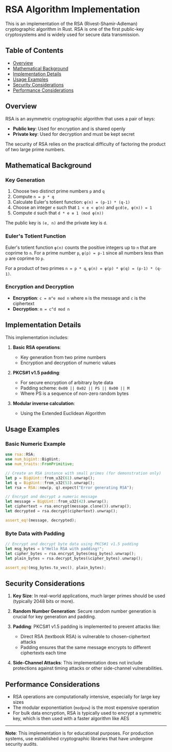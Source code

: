# RSA Algorithm Implementation

This is an implementation of the RSA (Rivest-Shamir-Adleman) cryptographic algorithm in Rust. RSA is one of the first public-key cryptosystems and is widely used for secure data transmission.

## Table of Contents
- [Overview](#overview)
- [Mathematical Background](#mathematical-background)
- [Implementation Details](#implementation-details)
- [Usage Examples](#usage-examples)
- [Security Considerations](#security-considerations)
- [Performance Considerations](#performance-considerations)

## Overview

RSA is an asymmetric cryptographic algorithm that uses a pair of keys:
- **Public key**: Used for encryption and is shared openly
- **Private key**: Used for decryption and must be kept secret

The security of RSA relies on the practical difficulty of factoring the product of two large prime numbers.

## Mathematical Background

### Key Generation

1. Choose two distinct prime numbers `p` and `q`
2. Compute `n = p * q`
3. Calculate Euler's totient function: `φ(n) = (p-1) * (q-1)`
4. Choose an integer `e` such that `1 < e < φ(n)` and `gcd(e, φ(n)) = 1`
5. Compute `d` such that `d * e ≡ 1 (mod φ(n))`

The public key is `(e, n)` and the private key is `d`.

### Euler's Totient Function

Euler's totient function `φ(n)` counts the positive integers up to `n` that are coprime to `n`. For a prime number `p`, `φ(p) = p-1` since all numbers less than `p` are coprime to `p`.

For a product of two primes `n = p * q`, `φ(n) = φ(p) * φ(q) = (p-1) * (q-1)`.

### Encryption and Decryption

- **Encryption**: `c = m^e mod n` where `m` is the message and `c` is the ciphertext
- **Decryption**: `m = c^d mod n`

## Implementation Details

This implementation includes:

1. **Basic RSA operations**:
   - Key generation from two prime numbers
   - Encryption and decryption of numeric values

2. **PKCS#1 v1.5 padding**:
   - For secure encryption of arbitrary byte data
   - Padding scheme: `0x00 || 0x02 || PS || 0x00 || M`
   - Where PS is a sequence of non-zero random bytes

3. **Modular inverse calculation**:
   - Using the Extended Euclidean Algorithm

## Usage Examples

### Basic Numeric Example

```rust
use rsa::RSA;
use num_bigint::BigUint;
use num_traits::FromPrimitive;

// Create an RSA instance with small primes (for demonstration only)
let p = BigUint::from_u32(61).unwrap();
let q = BigUint::from_u32(53).unwrap();
let rsa = RSA::new(p, q).expect("Error generating RSA");

// Encrypt and decrypt a numeric message
let message = BigUint::from_u32(42).unwrap();
let ciphertext = rsa.encrypt(message.clone()).unwrap();
let decrypted = rsa.decrypt(ciphertext).unwrap();

assert_eq!(message, decrypted);
```

### Byte Data with Padding

```rust
// Encrypt and decrypt byte data using PKCS#1 v1.5 padding
let msg_bytes = b"Hello RSA with padding!";
let cipher_bytes = rsa.encrypt_bytes(msg_bytes).unwrap();
let plain_bytes = rsa.decrypt_bytes(&cipher_bytes).unwrap();

assert_eq!(msg_bytes.to_vec(), plain_bytes);
```

## Security Considerations

1. **Key Size**: In real-world applications, much larger primes should be used (typically 2048 bits or more).

2. **Random Number Generation**: Secure random number generation is crucial for key generation and padding.

3. **Padding**: PKCS#1 v1.5 padding is implemented to prevent attacks like:
   - Direct RSA (textbook RSA) is vulnerable to chosen-ciphertext attacks
   - Padding ensures that the same message encrypts to different ciphertexts each time

4. **Side-Channel Attacks**: This implementation does not include protections against timing attacks or other side-channel vulnerabilities.

## Performance Considerations

- RSA operations are computationally intensive, especially for large key sizes
- The modular exponentiation (`modpow`) is the most expensive operation
- For bulk data encryption, RSA is typically used to encrypt a symmetric key, which is then used with a faster algorithm like AES

---

**Note**: This implementation is for educational purposes. For production systems, use established cryptographic libraries that have undergone security audits.